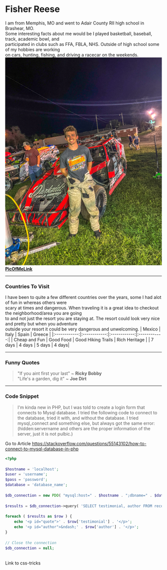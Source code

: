 # Fisher Reese 
I am from Memphis, MO and went to Adair County RII high school in Brashear, MO. <br>
Some interesting facts about me would be I played basketball, baseball, track, academic bowl, and <br>
participated in clubs such as FFA, FBLA, NHS. Outside of high school some of my hobbies are working <br>
on cars, hunting, fishing, and driving a racecar on the weekends. 
![PicOfMe](images/PicOfMe.PNG)<br>
**[PicOfMeLink](images/PicOfMe.PNG)**

***

### Countries To Visit
I have been to quite a few different countries over the years, some I had alot of fun in whereas others were <br>
scary at times and dangerous. When traveling it is a great idea to checkout the neighborhood/area you are going<br> to and not just the resort you are staying at. The resort could look very nice and pretty but when you adventure<br>
outside your resort it could be very dangerous and unwelcoming. 
| Mexico | Italy | Spain | Greece |
|:------------:|:------------:|:------------:|:------------:|
| Cheap and Fun | Good Food | Good Hiking Trails | Rich Heritage |
| 7 days | 4 days | 5 days | 4 days|

***

### Funny Quotes 
>"If you aint first your last" ~ **Ricky Bobby** <br>
>"Life's a garden, dig it" ~ **Joe Dirt**

***

### Code Snippet
>I'm kinda new in PHP, but I was told to create a login form that connects to Mysql database.
I tried the following code to connect to the database, tried it with, and without the database. I tried mysql_connect and something else, but always got the same error: (hidden:servername and others are the proper information of the server, just it is not pulbic.)<br>

Go to Article <https://stackoverflow.com/questions/55143102/how-to-connect-to-mysql-database-in-php>

~~~php
<?php

$hostname = 'localhost';
$user = 'username';
$pass = 'password';
$database = 'database_name';

$db_connection = new PDO( "mysql:host=" . $hostname . ";dbname=" . $database, $user, $pass );

$results = $db_connection->query( 'SELECT testimonial, author FROM recommendations WHERE 1 ORDER by rand() LIMIT 1' );

foreach ( $results as $row ) {
	echo '<p id="quote">' . $row['testimonial'] . '</p>';
	echo '<p id="author">&ndash;' . $row['author'] . '</p>';
}

// Close the connection
$db_connection = null;
~~~
<br>
Link to css-tricks <https://css-tricks.com/snippets/php/basic-database-connection-random-query-display-result>